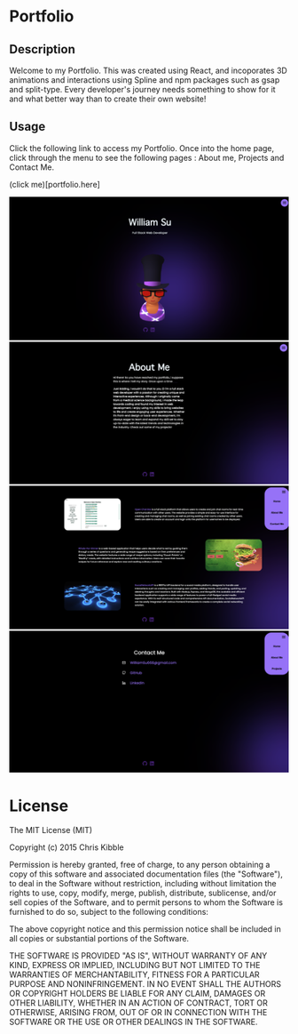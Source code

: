 # Portfolio 

## Description 

Welcome to my Portfolio. This was created using React, and incoporates 3D animations and interactions using Spline and npm packages such as gsap and split-type. Every developer's journey needs something to show for it and what better way than to create their own website! 

## Usage

Click the following link to access my Portfolio. Once into the home page, click through the menu to see the following pages : About me, Projects and Contact Me. 

(click me)[portfolio.here]

![image1](./src/components/assets/Home.png)
![image2](./src/components/assets/AboutMe.png)
![image3](./src/components/assets/Projects.png)
![image4](./src/components/assets/Contact.png)

# License 

The MIT License (MIT)

Copyright (c) 2015 Chris Kibble

Permission is hereby granted, free of charge, to any person obtaining a copy of this software and associated documentation files (the "Software"), to deal in the Software without restriction, including without limitation the rights to use, copy, modify, merge, publish, distribute, sublicense, and/or sell copies of the Software, and to permit persons to whom the Software is furnished to do so, subject to the following conditions:

The above copyright notice and this permission notice shall be included in all copies or substantial portions of the Software.

THE SOFTWARE IS PROVIDED "AS IS", WITHOUT WARRANTY OF ANY KIND, EXPRESS OR IMPLIED, INCLUDING BUT NOT LIMITED TO THE WARRANTIES OF MERCHANTABILITY, FITNESS FOR A PARTICULAR PURPOSE AND NONINFRINGEMENT. IN NO EVENT SHALL THE AUTHORS OR COPYRIGHT HOLDERS BE LIABLE FOR ANY CLAIM, DAMAGES OR OTHER LIABILITY, WHETHER IN AN ACTION OF CONTRACT, TORT OR OTHERWISE, ARISING FROM, OUT OF OR IN CONNECTION WITH THE SOFTWARE OR THE USE OR OTHER DEALINGS IN THE SOFTWARE.
